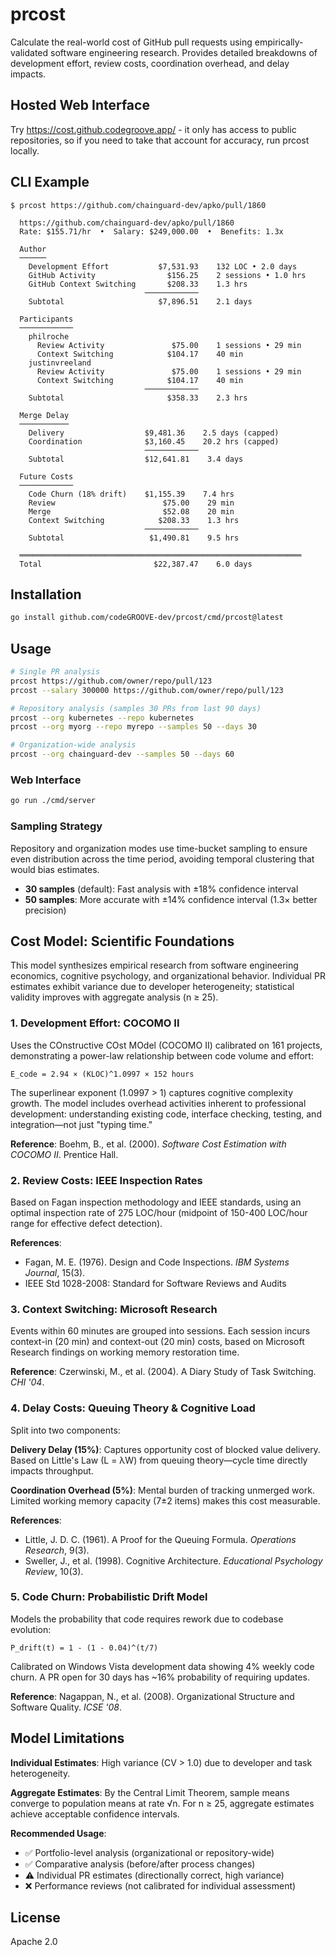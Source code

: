 # prcost

Calculate the real-world cost of GitHub pull requests using empirically-validated software engineering research. Provides detailed breakdowns of development effort, review costs, coordination overhead, and delay impacts.

## Hosted Web Interface

Try https://cost.github.codegroove.app/ - it only has access to public repositories, so if you need to take that account for accuracy, run prcost locally.

## CLI Example

```
$ prcost https://github.com/chainguard-dev/apko/pull/1860

  https://github.com/chainguard-dev/apko/pull/1860
  Rate: $155.71/hr  •  Salary: $249,000.00  •  Benefits: 1.3x

  Author
  ──────
    Development Effort           $7,531.93    132 LOC • 2.0 days
    GitHub Activity                $156.25    2 sessions • 1.0 hrs
    GitHub Context Switching       $208.33    1.3 hrs
                              ────────────
    Subtotal                     $7,896.51    2.1 days

  Participants
  ────────────
    philroche
      Review Activity               $75.00    1 sessions • 29 min
      Context Switching            $104.17    40 min
    justinvreeland
      Review Activity               $75.00    1 sessions • 29 min
      Context Switching            $104.17    40 min
                              ────────────
    Subtotal                       $358.33    2.3 hrs

  Merge Delay
  ───────────
    Delivery                  $9,481.36    2.5 days (capped)
    Coordination              $3,160.45    20.2 hrs (capped)
                              ────────────
    Subtotal                  $12,641.81    3.4 days

  Future Costs
  ────────────
    Code Churn (18% drift)    $1,155.39    7.4 hrs
    Review                        $75.00    29 min
    Merge                         $52.08    20 min
    Context Switching            $208.33    1.3 hrs
                              ────────────
    Subtotal                   $1,490.81    9.5 hrs

  ═══════════════════════════════════════════════════════════════
  Total                         $22,387.47    6.0 days

```

## Installation

```bash
go install github.com/codeGROOVE-dev/prcost/cmd/prcost@latest
```

## Usage

```bash
# Single PR analysis
prcost https://github.com/owner/repo/pull/123
prcost --salary 300000 https://github.com/owner/repo/pull/123

# Repository analysis (samples 30 PRs from last 90 days)
prcost --org kubernetes --repo kubernetes
prcost --org myorg --repo myrepo --samples 50 --days 30

# Organization-wide analysis
prcost --org chainguard-dev --samples 50 --days 60
```

### Web Interface

```bash
go run ./cmd/server
```

### Sampling Strategy

Repository and organization modes use time-bucket sampling to ensure even distribution across the time period, avoiding temporal clustering that would bias estimates.

- **30 samples** (default): Fast analysis with ±18% confidence interval
- **50 samples**: More accurate with ±14% confidence interval (1.3× better precision)

## Cost Model: Scientific Foundations

This model synthesizes empirical research from software engineering economics, cognitive psychology, and organizational behavior. Individual PR estimates exhibit variance due to developer heterogeneity; statistical validity improves with aggregate analysis (n ≥ 25).

### 1. Development Effort: COCOMO II

Uses the COnstructive COst MOdel (COCOMO II) calibrated on 161 projects, demonstrating a power-law relationship between code volume and effort:

```
E_code = 2.94 × (KLOC)^1.0997 × 152 hours
```

The superlinear exponent (1.0997 > 1) captures cognitive complexity growth. The model includes overhead activities inherent to professional development: understanding existing code, interface checking, testing, and integration—not just "typing time."

**Reference**: Boehm, B., et al. (2000). *Software Cost Estimation with COCOMO II*. Prentice Hall.

### 2. Review Costs: IEEE Inspection Rates

Based on Fagan inspection methodology and IEEE standards, using an optimal inspection rate of 275 LOC/hour (midpoint of 150-400 LOC/hour range for effective defect detection).

**References**:
- Fagan, M. E. (1976). Design and Code Inspections. *IBM Systems Journal*, 15(3).
- IEEE Std 1028-2008: Standard for Software Reviews and Audits

### 3. Context Switching: Microsoft Research

Events within 60 minutes are grouped into sessions. Each session incurs context-in (20 min) and context-out (20 min) costs, based on Microsoft Research findings on working memory restoration time.

**Reference**: Czerwinski, M., et al. (2004). A Diary Study of Task Switching. *CHI '04*.

### 4. Delay Costs: Queuing Theory & Cognitive Load

Split into two components:

**Delivery Delay (15%)**: Captures opportunity cost of blocked value delivery. Based on Little's Law (L = λW) from queuing theory—cycle time directly impacts throughput.

**Coordination Overhead (5%)**: Mental burden of tracking unmerged work. Limited working memory capacity (7±2 items) makes this cost measurable.

**References**:
- Little, J. D. C. (1961). A Proof for the Queuing Formula. *Operations Research*, 9(3).
- Sweller, J., et al. (1998). Cognitive Architecture. *Educational Psychology Review*, 10(3).

### 5. Code Churn: Probabilistic Drift Model

Models the probability that code requires rework due to codebase evolution:

```
P_drift(t) = 1 - (1 - 0.04)^(t/7)
```

Calibrated on Windows Vista development data showing 4% weekly code churn. A PR open for 30 days has ~16% probability of requiring updates.

**Reference**: Nagappan, N., et al. (2008). Organizational Structure and Software Quality. *ICSE '08*.

## Model Limitations

**Individual Estimates**: High variance (CV > 1.0) due to developer and task heterogeneity.

**Aggregate Estimates**: By the Central Limit Theorem, sample means converge to population means at rate √n. For n ≥ 25, aggregate estimates achieve acceptable confidence intervals.

**Recommended Usage**:
- ✅ Portfolio-level analysis (organizational or repository-wide)
- ✅ Comparative analysis (before/after process changes)
- ⚠️ Individual PR estimates (directionally correct, high variance)
- ❌ Performance reviews (not calibrated for individual assessment)

## License

Apache 2.0
